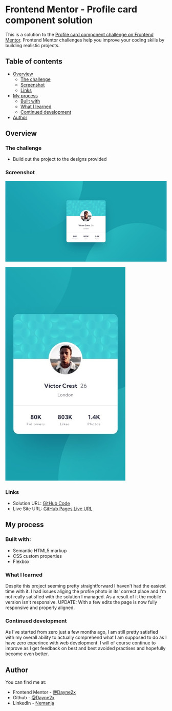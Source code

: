 # Frontend Mentor - Profile card component solution

This is a solution to the [Profile card component challenge on Frontend Mentor](https://www.frontendmentor.io/challenges/profile-card-component-cfArpWshJ). Frontend Mentor challenges help you improve your coding skills by building realistic projects. 

## Table of contents

- [Overview](#overview)
  - [The challenge](#the-challenge)
  - [Screenshot](#screenshot)
  - [Links](#links)
- [My process](#my-process)
  - [Built with](#built-with)
  - [What I learned](#what-i-learned)
  - [Continued development](#continued-development)
- [Author](#author)

## Overview

### The challenge

- Build out the project to the designs provided

### Screenshot
![Desktop Preview](./desktop-screenshot.jpg)
                                                      
![Mobile Preview](./mobile-screenshot.jpg)

### Links

- Solution URL: [GitHub Code](https://github.com/Dayne2x/profile-card-component/tree/main)
- Live Site URL: [GitHub Pages Live URL](https://dayne2x.github.io/profile-card-component/)

## My process

### Built with:

- Semantic HTML5 markup
- CSS custom properties
- Flexbox


### What I learned

Despite this project seeming pretty straightforward I haven't had the easiest time with it. I had issues aliging the profile photo in its' correct place and I'm not really
satisfied with the solution I managed.
As a result of it the mobile version isn't responsive.
UPDATE: With a few edits the page is now fully responsive and properly aligned.


### Continued development

As I've started from zero just a few months ago, I am still pretty satisfied with my overall ability to actually comprehend what I am supposed to do as I have zero experince with web development. 
I will of course continue to improve as I get feedback on best and best avoided practises and hopefully become even better.



## Author
You can find me at:

- Frontend Mentor - [@Dayne2x](https://www.frontendmentor.io/profile/Dayne2x)
- Github - [@Dayne2x](https://github.com/Dayne2x)
- LinkedIn - [Nemanja](https://www.linkedin.com/in/nemanjadayne/)


